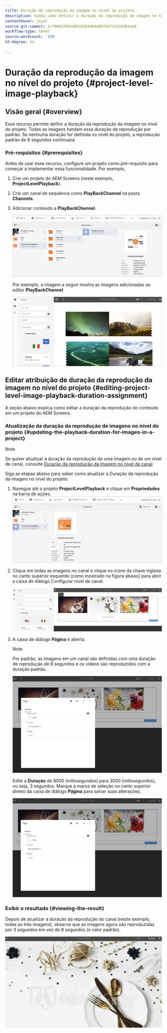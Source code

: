 ```yaml
---
title: Duração da reprodução da imagem no nível do projeto
description: Saiba como definir a duração da reprodução de imagem no nível do projeto.
contentOwner: jsyal
source-git-commit: 1cf90de7892d051b2b94b4dd57de7135269b1ee8
workflow-type: tm+mt
source-wordcount: '329'
ht-degree: 1%

---
```



# Duração da reprodução da imagem no nível do projeto {#project-level-image-playback}

## Visão geral {#overview}

Esse recurso permite definir a duração da reprodução da imagem no nível do projeto. Todas as imagens herdam essa duração de reprodução por padrão. Se nenhuma duração for definida no nível do projeto, a reprodução padrão de 8 segundos continuará.

### Pré-requisitos {#prerequisites}

Antes de usar esse recurso, configure um projeto como pré-requisito para começar a implementar essa funcionalidade. Por exemplo,

1. Crie um projeto do AEM Screens (neste exemplo, **ProjectLevelPlayback**).
1. Crie um canal de sequência como **PlayBackChannel** na pasta **Channels**.
1. Adicionar conteúdo a **PlayBackChannel**.

   ![ativos](assets/image_playback1.png)

   Por exemplo, a imagem a seguir mostra as imagens adicionadas ao editor **PlayBackChannel**:

   ![ativos](assets/image_playback2.png)

## Editar atribuição de duração da reprodução da imagem no nível do projeto {#editing-project-level-image-playback-duration-assignment}

A seção abaixo explica como editar a duração da reprodução do conteúdo em um projeto do AEM Screens.

### Atualização da duração da reprodução de imagens no nível do projeto {#updating-the-playback-duration-for-images-in-a-project}


>[!NOTE]
>
>Se quiser atualizar a duração da reprodução de uma imagem ou de um nível de canal, consulte [Duração da reprodução da imagem no nível de canal](channel-level-image-playback.md).

Siga as etapas abaixo para saber como atualizar a Duração da reprodução da imagem no nível do projeto:

1. Navegue até o projeto **ProjectLevelPlayback** e clique em **Propriedades** na barra de ações.
   ![ativos](assets/image_playback3.png)

1. Clique em todas as imagens no canal e clique no ícone da chave inglesa no canto superior esquerdo (como mostrado na figura abaixo) para abrir a caixa de diálogo Configurar nível de canal.

   ![screen_shot_2019-06-25at95945am](assets/screen_shot_2019-06-25at95945am.png)

1. A caixa de diálogo **Página** é aberta.

   >[!NOTE]
   >
   >Por padrão, as imagens em um canal são definidas com uma duração de reprodução de 8 segundos e os vídeos são reproduzidos com a duração padrão.

   ![screen_shot_2019-06-25at100343am](assets/screen_shot_2019-06-25at100343am.png)

   Edite a **Duração** de 8000 (milissegundos) para 3000 (milissegundos), ou seja, 3 segundos. Marque a marca de seleção no canto superior direito da caixa de diálogo **Página** para salvar suas alterações.

   ![screen_shot_2019-06-25at101527am](assets/screen_shot_2019-06-25at101527am.png)

### Exibir o resultado {#viewing-the-result}

Depois de atualizar a duração da reprodução do canal (neste exemplo, todas as três imagens), observe que as imagens agora são reproduzidas por 3 segundos em vez de 8 segundos (o valor padrão).

![visualização_do_canal](assets/channel_preview.gif)

